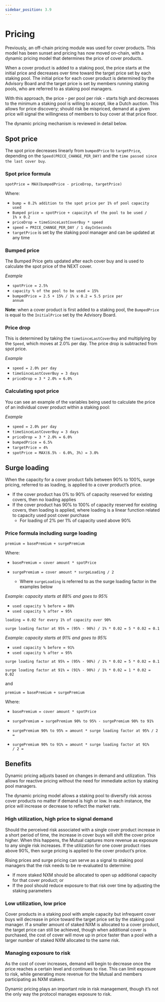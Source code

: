 ```yaml
---
sidebar_position: 3.9
---
```


# Pricing

Previously, an off-chain pricing module was used for cover products. This model has been sunset and pricing has now moved on-chain, with a dynamic pricing model that determines the price of cover products.

When a cover product is added to a staking pool, the price starts at the initial price and decreases over time toward the target price set by each staking pool. The initial price for each cover product is determined by the Advisory Board and the target price is set by members running staking pools, who are referred to as staking pool managers.

With this approach, the price - per pool per risk - starts high and decreases to the minimum a staking pool is willing to accept, like a Dutch auction. This allows for price discovery; should risk be mispriced, demand at a given price will signal the willingness of members to buy cover at that price floor.

The dynamic pricing mechanism is reviewed in detail below.

## Spot price

The spot price decreases linearly from <code>bumpedPrice</code> to <code>targetPrice</code>, depending on the <code>Speed(PRICE_CHANGE_PER_DAY)</code> and the <code>time passed since the last cover buy</code>.

### Spot price formula

<p><code>spotPrice = MAX(bumpedPrice - priceDrop, targetPrice)</code></p>

Where:
* <code>bump = 0.2% addition to the spot price per 1% of pool capacity used</code>
* <code>Bumped price = spotPrice + capacity% of the pool to be used / 1% x 0.2</code>
* <code>priceDrop = timeSinceLastCoverBuy * speed</code>
* <code>speed = PRICE_CHANGE_PER_DAY / 1 dayInSeconds</code>
* <code>targetPrice</code> is set by the staking pool manager and can be updated at any time

### Bumped price

The Bumped Price gets updated after each cover buy and is used to calculate the spot price of the NEXT cover.

*Example*
* <code>spotPrice = 2.5%</code>
* <code>capacity % of the pool to be used = 15%</code>
* <code>bumpedPrice = 2.5 + 15% / 1% x 0.2 = 5.5 price per annum</code>

**Note**: when a cover product is first added to a staking pool, the <code>BumpedPrice</code> is equal to the <code>InitialPrice</code> set by the Advisory Board.

### Price drop

This is determined by taking the <code>timeSinceLastCoverBuy</code> and multiplying by the <code>Speed</code>, which moves at 2.0% per day. The price drop is subtracted from spot price.

*Example*
* <code>speed = 2.0% per day</code>
* <code>timeSinceLastCoverBuy = 3 days</code>
* <code>priceDrop = 3 * 2.0% = 6.0%</code>

### Calculating spot price

You can see an example of the variables being used to calculate the price of an individual cover product within a staking pool:

*Example*
* <code>speed = 2.0% per day</code>
* <code>timeSinceLastCoverBuy = 3 days</code>
* <code>priceDrop = 3 * 2.0% = 6.0%</code>
* <code>bumpedPrice = 6.5%</code>
* <code>targetPrice = 4%</code>
* <code>spotPrice = MAX(6.5% - 6.0%, 3%) = 3.0%</code>

## Surge loading

When the capacity for a cover product falls between 90% to 100%, surge pricing, referred to as loading, is applied to a cover product’s price.
* If the cover product has 0% to 90% of capacity reserved for existing covers, then no loading applies
* If the cover product has 90% to 100% of capacity reserved for existing covers, then loading is applied, where loading is a linear function related to capacity used post cover purchase
  * For loading of 2% per 1% of capacity used above 90%

### Price formula including surge loading

<p><code>premium = basePremium + surgePremium</code></p>
Where:<p></p>

* <code>basePremium = cover amount * spotPrice</code>
* <p><code>surgePremium = cover amount * surgeLoading / 2</code></p>

  * Where <code>surgeLoading</code> is referred to as the surge loading factor in the examples below

*Example: capacity starts at 88% and goes to 95%*
* <code>used capacity % before = 88%</code>
* <code>used capacity % after = 95%</code>

<p><code>loading = 0.02 for every 1% of capacity over 90%</code></p>
<p><code>surge loading factor at 95% = (95% - 90%) / 1% * 0.02 = 5 * 0.02 = 0.1</code></p>

*Example: capacity starts at 91% and goes to 95%*
* <code>used capacity % before = 91%</code>
* <code>used capacity % after = 95%</code>

<p><code>surge loading factor at 95% = (95% - 90%) / 1% * 0.02 = 5 * 0.02 = 0.1</code></p>

<p><code>surge loading factor at 91% = (91% - 90%) / 1% * 0.02 = 1 * 0.02 = 0.02</code></p>

and

<p><code>premium = basePremium + surgePremium</code></p>

Where:
* <code>basePremium = cover amount * spotPrice</code>
* <p><code>surgePremium = surgePremium 90% to 95% - surgePremium 90% to 91%</code></p>
* <p><code>surgePremium 90% to 95% = amount * surge loading factor at 95% / 2 =</code></p>
* <code>surgePremium 90% to 91% = amount * surge loading factor at 91% / 2 =</code>

## Benefits

Dynamic pricing adjusts based on changes in demand and utilization. This allows for reactive pricing without the need for immediate action by staking pool managers.

The dynamic pricing model allows a staking pool to diversify risk across cover products no matter if demand is high or low. In each instance, the price will increase or decrease to reflect the market rate.

### High utilization, high price to signal demand

Should the perceived risk associated with a single cover product increase in a short period of time, the increase in cover buys will shift the cover price higher. When this happens, the Mutual captures more revenue as exposure to any single risk increases. If the utilization for one cover product rises above 90%, then surge pricing is applied to the cover product’s price.

Rising prices and surge pricing can serve as a signal to staking pool managers that the risk needs to be re-evaluated to determine:
* If more staked NXM should be allocated to open up additional capacity for that cover product; or
* If the pool should reduce exposure to that risk over time by adjusting the staking parameters

### Low utilization, low price

Cover products in a staking pool with ample capacity but infrequent cover buys will decrease in price toward the target price set by the staking pool manager. If a smaller amount of staked NXM is allocated to a cover product, the target price can still be achieved, though when additional cover is purchased, the cost of cover will move up in price faster than a pool with a larger number of staked NXM allocated to the same risk.

### Managing exposure to risk

As the cost of cover increases, demand will begin to decrease once the price reaches a certain level and continues to rise. This can limit exposure to risk, while generating more revenue for the Mutual and members participating as NXM stakers.

Dynamic pricing plays an important role in risk management, though it’s not the only way the protocol manages exposure to risk.
